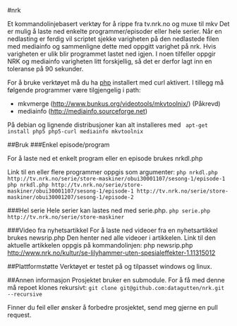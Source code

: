 #nrk

Et kommandolinjebasert verktøy for å rippe fra tv.nrk.no og muxe til mkv
Det er mulig å laste ned enkelte programmer/episoder eller hele serier.
Når en nedlasting er ferdig vil scriptet sjekke varigheten på den nedlastede filen med mediainfo og sammenligne dette med oppgitt varighet på nrk.
Hvis varigheten er ulik blir programmet lastet ned igjen.
I noen tilfeller oppgir NRK og mediainfo varigheten litt forskjellig, så det er derfor lagt inn en toleranse på 90 sekunder.

For å bruke verktøyet må du ha [php](http://www.php.net) installert med curl aktivert.
I tillegg må følgende programmer være tilgjengelig i path:
* mkvmerge (http://www.bunkus.org/videotools/mkvtoolnix/) (Påkrevd)
* mediainfo (http://mediainfo.sourceforge.net)

På debian og lignende distribusjoner kan alt installeres med
``` apt-get install php5 php5-curl mediainfo mkvtoolnix```

##Bruk
###Enkel episode/program

For å laste ned et enkelt program eller en episode brukes nrkdl.php

Link til en eller flere programmer oppgis som argumenter:
```php nrkdl.php http://tv.nrk.no/serie/store-maskiner/obui30001107/sesong-1/episode-1```
```php nrkdl.php http://tv.nrk.no/serie/store-maskiner/obui30001107/sesong-1/episode-1 http://tv.nrk.no/serie/store-maskiner/obui30001207/sesong-1/episode-2```

###Hel serie
Hele serier kan lastes ned med serie.php. 
```php serie.php http://tv.nrk.no/serie/store-maskiner```

###Video fra nyhetsartikkel
For å laste ned videoer fra en nyhetsartikkel brukes newsrip.php
Den henter ned alle videoer i artikkelen. Link til den aktuelle artikkelen oppgis på kommandolinjen:
php newsrip.php http://www.nrk.no/kultur/se-lilyhammer-uten-spesialeffekter-1.11315012

##Plattformstøtte
Verktøyet er testet på og tilpasset windows og linux.

##Annen informasjon
Prosjektet bruker en submodule. For å få med denne må repoet klones rekursivt:
```git clone git@github.com:datagutten/nrk.git --recursive```

Finner du feil eller ønsker å forbedre prosjektet, send meg gjerne en pull request.
